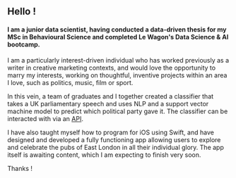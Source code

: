 ## Hello !

#### I am a junior data scientist, having conducted a data-driven thesis for my MSc in Behavioural Science and completed Le Wagon's Data Science & AI bootcamp.

I am a particularly interest-driven individual who has worked previously as a writer in creative marketing contexts, and would love the opportunity to marry my interests, working on thoughtful, inventive projects within an area I love, such as politics, music, film or sport.

In this vein, a team of graduates and I together created a classifier that takes a UK parliamentary speech and uses NLP and a support vector machine model to predict which political party gave it. The classifier can be interacted with via an [API](https://polclassifier.streamlit.app/).

I have also taught myself how to program for iOS using Swift, and have designed and developed a fully functioning app allowing users to explore and celebrate the pubs of East London in all their individual glory. The app itself is awaiting content, which I am expecting to finish very soon. 

Thanks !

<!--
**jonahramchandani/jonahramchandani** is a ✨ _special_ ✨ repository because its `README.md` (this file) appears on your GitHub profile.

Here are some ideas to get you started:

- 🔭 I’m currently working on ...
- 🌱 I’m currently learning ...
- 👯 I’m looking to collaborate on ...
- 🤔 I’m looking for help with ...
- 💬 Ask me about ...
- 📫 How to reach me: ...
- 😄 Pronouns: ...
- ⚡ Fun fact: ...
-->
